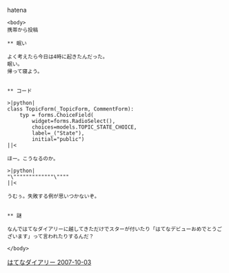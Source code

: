 
hatena

```
<body>
携帯から投稿

** 眠い

よく考えたら今日は4時に起きたんだった。
眠い。
帰って寝よう。


** コード

>|python|
class TopicForm(_TopicForm, CommentForm):    
    typ = forms.ChoiceField(
        widget=forms.RadioSelect(),
        choices=models.TOPIC_STATE_CHOICE,
        label=_("State"),
        initial="public")
||<

ほー。こうなるのか。

>|python|
"\"""""""""""""\""""
||<

うむぅ。失敗する例が思いつかないぞ。


** 謎

なんではてなダイアリーに越してきただけでスターが付いたり「はてなデビューおめでとうございます」って言われたりするんだ？

</body>
```


[はてなダイアリー 2007-10-03](https://nishiohirokazu.hatenadiary.org/archive/2007/10/03)